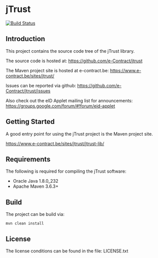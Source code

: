 # jTrust

[![Build Status](https://travis-ci.com/Corilus/jtrust.svg?branch=master)](https://travis-ci.com/Corilus/jtrust)

## Introduction

This project contains the source code tree of the jTrust library.

The source code is hosted at: https://github.com/e-Contract/jtrust

The Maven project site is hosted at e-contract.be: https://www.e-contract.be/sites/jtrust/

Issues can be reported via github: https://github.com/e-Contract/jtrust/issues

Also check out the eID Applet mailing list for announcements: https://groups.google.com/forum/#!forum/eid-applet


## Getting Started

A good entry point for using the jTrust project is the Maven project site.

https://www.e-contract.be/sites/jtrust/jtrust-lib/


## Requirements

The following is required for compiling the jTrust software:
* Oracle Java 1.8.0_232
* Apache Maven 3.6.3+


## Build

The project can be build via:

```shell
mvn clean install
```


## License

The license conditions can be found in the file: LICENSE.txt
